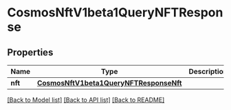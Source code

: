 # CosmosNftV1beta1QueryNFTResponse

## Properties
Name | Type | Description | Notes
------------ | ------------- | ------------- | -------------
**nft** | [**CosmosNftV1beta1QueryNFTResponseNft**](CosmosNftV1beta1QueryNFTResponseNft.md) |  | [optional] 

[[Back to Model list]](../README.md#documentation-for-models) [[Back to API list]](../README.md#documentation-for-api-endpoints) [[Back to README]](../README.md)


